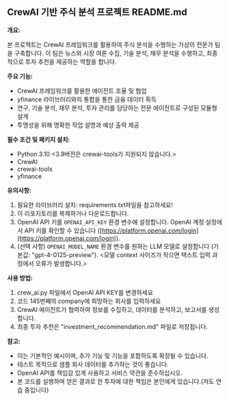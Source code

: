 ## CrewAI 기반 주식 분석 프로젝트 README.md

**개요:**

본 프로젝트는 CrewAI 프레임워크를 활용하여 주식 분석을 수행하는 가상의 전문가 팀을 구축합니다. 이 팀은 뉴스와 시장 여론 수집, 기술 분석, 재무 분석을 수행하고, 최종적으로 투자 추천을 제공하는 역할을 합니다.

**주요 기능:**

* CrewAI 프레임워크를 활용한 에이전트 조율 및 협업
* yfinance 라이브러리와의 통합을 통한 금융 데이터 획득
* 연구, 기술 분석, 재무 분석, 투자 관리를 담당하는 전문 에이전트로 구성된 모듈형 설계
* 투명성을 위해 명확한 작업 설명과 예상 출력 제공

**필수 조건 및 패키지 설치:**

* Python 3.10 <3.9버전은 crewai-tools가 지원되지 않습니다.>
* CrewAI
* crewai-tools
* yfinance

**유의사항:**

1. 필요한 라이브러리 설치: requirements.txt파일을 참고하세요!
2. 이 리포지토리를 복제하거나 다운로드합니다.
3. OpenAI API 키를 `OPENAI_API_KEY` 환경 변수에 설정합니다. OpenAI 계정 설정에서 API 키를 확인할 수 있습니다 ([https://platform.openai.com/login](https://platform.openai.com/login)).
4. (선택 사항) `OPENAI_MODEL_NAME` 환경 변수를 원하는 LLM 모델로 설정합니다 (기본값: "gpt-4-0125-preview"). <모델 context 사이즈가 작으면 텍스트 입력 과정에서 오류가 발생합니다.>

**사용 방법:**

1. crew_ai.py 파일에서 OpenAI API KEY를 변경하세요
2. 코드 145번째의 company에 희망하는 회사를 입력하세요
3. CrewAI 에이전트가 협력하여 정보를 수집하고, 데이터를 분석하고, 보고서를 생성합니다.
4. 최종 투자 추천은 "investment_recommendation.md" 파일로 저장됩니다.


**참고:**
* 이는 기본적인 예시이며, 추가 기능 및 기능을 포함하도록 확장될 수 있습니다.
* 테스트 목적으로 샘플 회사 데이터를 추가하는 것이 좋습니다.
* OpenAI API를 책임감 있게 사용하고 서비스 약관을 준수하십시오.
* 본 코드를 실행하며 얻은 결과로 한 투자에 대한 책임은 본인에게 있습니다.(저도 연습 중입니다)
